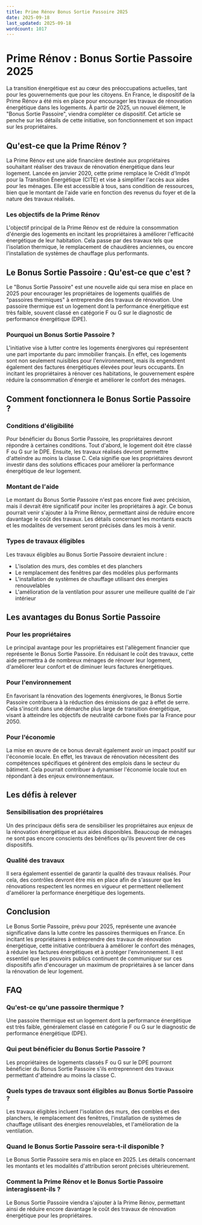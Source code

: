 ```yaml
---
title: Prime Rénov Bonus Sortie Passoire 2025
date: 2025-09-18
last_updated: 2025-09-18
wordcount: 1017
---
```


# Prime Rénov : Bonus Sortie Passoire 2025

La transition énergétique est au cœur des préoccupations actuelles, tant pour les gouvernements que pour les citoyens. En France, le dispositif de la Prime Rénov a été mis en place pour encourager les travaux de rénovation énergétique dans les logements. À partir de 2025, un nouvel élément, le "Bonus Sortie Passoire", viendra compléter ce dispositif. Cet article se penche sur les détails de cette initiative, son fonctionnement et son impact sur les propriétaires.

## Qu'est-ce que la Prime Rénov ?

La Prime Rénov est une aide financière destinée aux propriétaires souhaitant réaliser des travaux de rénovation énergétique dans leur logement. Lancée en janvier 2020, cette prime remplace le Crédit d'Impôt pour la Transition Énergétique (CITE) et vise à simplifier l'accès aux aides pour les ménages. Elle est accessible à tous, sans condition de ressources, bien que le montant de l'aide varie en fonction des revenus du foyer et de la nature des travaux réalisés.

### Les objectifs de la Prime Rénov

L'objectif principal de la Prime Rénov est de réduire la consommation d'énergie des logements en incitant les propriétaires à améliorer l'efficacité énergétique de leur habitation. Cela passe par des travaux tels que l'isolation thermique, le remplacement de chaudières anciennes, ou encore l'installation de systèmes de chauffage plus performants.

## Le Bonus Sortie Passoire : Qu'est-ce que c'est ?

Le "Bonus Sortie Passoire" est une nouvelle aide qui sera mise en place en 2025 pour encourager les propriétaires de logements qualifiés de "passoires thermiques" à entreprendre des travaux de rénovation. Une passoire thermique est un logement dont la performance énergétique est très faible, souvent classé en catégorie F ou G sur le diagnostic de performance énergétique (DPE).

### Pourquoi un Bonus Sortie Passoire ?

L'initiative vise à lutter contre les logements énergivores qui représentent une part importante du parc immobilier français. En effet, ces logements sont non seulement nuisibles pour l'environnement, mais ils engendrent également des factures énergétiques élevées pour leurs occupants. En incitant les propriétaires à rénover ces habitations, le gouvernement espère réduire la consommation d'énergie et améliorer le confort des ménages.

## Comment fonctionnera le Bonus Sortie Passoire ?

### Conditions d'éligibilité

Pour bénéficier du Bonus Sortie Passoire, les propriétaires devront répondre à certaines conditions. Tout d'abord, le logement doit être classé F ou G sur le DPE. Ensuite, les travaux réalisés devront permettre d'atteindre au moins la classe C. Cela signifie que les propriétaires devront investir dans des solutions efficaces pour améliorer la performance énergétique de leur logement.

### Montant de l'aide

Le montant du Bonus Sortie Passoire n'est pas encore fixé avec précision, mais il devrait être significatif pour inciter les propriétaires à agir. Ce bonus pourrait venir s'ajouter à la Prime Rénov, permettant ainsi de réduire encore davantage le coût des travaux. Les détails concernant les montants exacts et les modalités de versement seront précisés dans les mois à venir.

### Types de travaux éligibles

Les travaux éligibles au Bonus Sortie Passoire devraient inclure :

- L'isolation des murs, des combles et des planchers
- Le remplacement des fenêtres par des modèles plus performants
- L'installation de systèmes de chauffage utilisant des énergies renouvelables
- L'amélioration de la ventilation pour assurer une meilleure qualité de l'air intérieur

## Les avantages du Bonus Sortie Passoire

### Pour les propriétaires

Le principal avantage pour les propriétaires est l'allègement financier que représente le Bonus Sortie Passoire. En réduisant le coût des travaux, cette aide permettra à de nombreux ménages de rénover leur logement, d'améliorer leur confort et de diminuer leurs factures énergétiques.

### Pour l'environnement

En favorisant la rénovation des logements énergivores, le Bonus Sortie Passoire contribuera à la réduction des émissions de gaz à effet de serre. Cela s'inscrit dans une démarche plus large de transition énergétique, visant à atteindre les objectifs de neutralité carbone fixés par la France pour 2050.

### Pour l'économie

La mise en œuvre de ce bonus devrait également avoir un impact positif sur l'économie locale. En effet, les travaux de rénovation nécessitent des compétences spécifiques et génèrent des emplois dans le secteur du bâtiment. Cela pourrait contribuer à dynamiser l'économie locale tout en répondant à des enjeux environnementaux.

## Les défis à relever

### Sensibilisation des propriétaires

Un des principaux défis sera de sensibiliser les propriétaires aux enjeux de la rénovation énergétique et aux aides disponibles. Beaucoup de ménages ne sont pas encore conscients des bénéfices qu'ils peuvent tirer de ces dispositifs.

### Qualité des travaux

Il sera également essentiel de garantir la qualité des travaux réalisés. Pour cela, des contrôles devront être mis en place afin de s'assurer que les rénovations respectent les normes en vigueur et permettent réellement d'améliorer la performance énergétique des logements.

## Conclusion

Le Bonus Sortie Passoire, prévu pour 2025, représente une avancée significative dans la lutte contre les passoires thermiques en France. En incitant les propriétaires à entreprendre des travaux de rénovation énergétique, cette initiative contribuera à améliorer le confort des ménages, à réduire les factures énergétiques et à protéger l'environnement. Il est essentiel que les pouvoirs publics continuent de communiquer sur ces dispositifs afin d'encourager un maximum de propriétaires à se lancer dans la rénovation de leur logement.

## FAQ

### Qu'est-ce qu'une passoire thermique ?

Une passoire thermique est un logement dont la performance énergétique est très faible, généralement classé en catégorie F ou G sur le diagnostic de performance énergétique (DPE).

### Qui peut bénéficier du Bonus Sortie Passoire ?

Les propriétaires de logements classés F ou G sur le DPE pourront bénéficier du Bonus Sortie Passoire s'ils entreprennent des travaux permettant d'atteindre au moins la classe C.

### Quels types de travaux sont éligibles au Bonus Sortie Passoire ?

Les travaux éligibles incluent l'isolation des murs, des combles et des planchers, le remplacement des fenêtres, l'installation de systèmes de chauffage utilisant des énergies renouvelables, et l'amélioration de la ventilation.

### Quand le Bonus Sortie Passoire sera-t-il disponible ?

Le Bonus Sortie Passoire sera mis en place en 2025. Les détails concernant les montants et les modalités d'attribution seront précisés ultérieurement.

### Comment la Prime Rénov et le Bonus Sortie Passoire interagissent-ils ?

Le Bonus Sortie Passoire viendra s'ajouter à la Prime Rénov, permettant ainsi de réduire encore davantage le coût des travaux de rénovation énergétique pour les propriétaires.